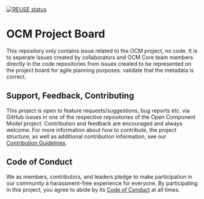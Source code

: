 [![REUSE status](https://api.reuse.software/badge/github.com/open-component-model/ocm-project)](https://api.reuse.software/info/github.com/open-component-model/ocm-project)

# OCM Project Board

This repository only contains issue related to the OCM project, no code. It is to seperate issues created by collaborators and OCM Core team members directly in the code repositories from issues created to be represented on the project board for agile planning purposes.
validate that the metadata is correct.

## Support, Feedback, Contributing

This project is open to feature requests/suggestions, bug reports etc. via GitHub issues in one of the respective repositories of the Open Component Model project. Contribution and feedback are encouraged and always welcome. For more information about how to contribute, the project structure, as well as additional contribution information, see our [Contribution Guidelines](CONTRIBUTING.md).

## Code of Conduct

We as members, contributors, and leaders pledge to make participation in our community a harassment-free experience for everyone. By participating in this project, you agree to abide by its [Code of Conduct](CODE_OF_CONDUCT.md) at all times.
